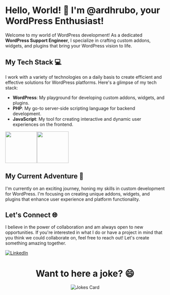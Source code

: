 # Hello, World! 👋 I'm @ardhrubo, your WordPress Enthusiast!

Welcome to my world of WordPress development! As a dedicated **WordPress Support Engineer**, I specialize in crafting custom addons, widgets, and plugins that bring your WordPress vision to life.

## My Tech Stack 💻

I work with a variety of technologies on a daily basis to create efficient and effective solutions for WordPress platforms. Here's a glimpse of my tech stack:

- **WordPress**: My playground for developing custom addons, widgets, and plugins.
- **PHP**: My go-to server-side scripting language for backend development.
- **JavaScript**: My tool for creating interactive and dynamic user experiences on the frontend.


<div style="display: flex; align-items: center;">
    <img src="https://upload.wikimedia.org/wikipedia/commons/thumb/6/6a/JavaScript-logo.png/240px-JavaScript-logo.png" style="width: 100px; height: 100px;">
    <img src="https://upload.wikimedia.org/wikipedia/commons/thumb/2/27/PHP-logo.svg/200px-PHP-logo.svg.png" style="width: 100px; height: 100px;">
</div>


## My Current Adventure 🌱

I'm currently on an exciting journey, honing my skills in custom development for WordPress. I'm focusing on creating unique addons, widgets, and plugins that enhance user experience and platform functionality.

## Let's Connect 🌐

I believe in the power of collaboration and am always open to new opportunities. If you're interested in what I do or have a project in mind that you think we could collaborate on, feel free to reach out! Let's create something amazing together.


[![LinkedIn](https://upload.wikimedia.org/wikipedia/commons/8/81/LinkedIn_icon.svg)](https://www.linkedin.com/in/ardhrubo/)

<h1 align="center"> Want to here a joke? 😄 </h1>
<p align="center">
<img src="https://readme-jokes.vercel.app/api" alt="Jokes Card" />
</p>


